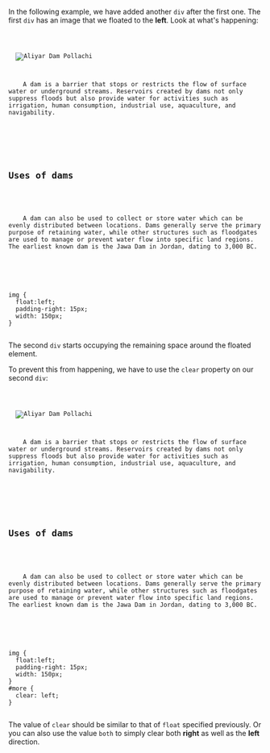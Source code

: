In the following example, we have
added another `div` after the first one.
The first `div` has an image that we floated
to the **left**. Look at what's happening:

<codeblock language="css" type="lesson">
<code>
<panel language="html">
<div id="intro">
  <img src="aliyar-dam-pollachi.jpg" alt="Aliyar Dam Pollachi"/>
  <p>
    A dam is a barrier that stops or restricts the flow of surface water or underground streams. Reservoirs created by dams not only suppress floods but also provide water for activities such as irrigation, human consumption, industrial use, aquaculture, and navigability.
  </p>
</div>
<div id="more">
  <h2>Uses of dams</h2>
  <p>
    A dam can also be used to collect or store water which can be evenly distributed between locations. Dams generally serve the primary purpose of retaining water, while other structures such as floodgates are used to manage or prevent water flow into specific land regions. The earliest known dam is the Jawa Dam in Jordan, dating to 3,000 BC.
  </p>
</div>
</panel>
<panel language="css">
img {
  float:left;
  padding-right: 15px;
  width: 150px;
}
</panel>
</code>
</codeblock>

The second `div` starts
occupying the remaining space
around the floated element.

To prevent this from happening,
we have to use the `clear`
property on our second `div`:

<codeblock language="css" type="lesson">
<code>
<panel language="html">
<div id="intro">
  <img src="aliyar-dam-pollachi.jpg" alt="Aliyar Dam Pollachi"/>
  <p>
    A dam is a barrier that stops or restricts the flow of surface water or underground streams. Reservoirs created by dams not only suppress floods but also provide water for activities such as irrigation, human consumption, industrial use, aquaculture, and navigability.
  </p>
</div>
<div id="more">
  <h2>Uses of dams</h2>
  <p>
    A dam can also be used to collect or store water which can be evenly distributed between locations. Dams generally serve the primary purpose of retaining water, while other structures such as floodgates are used to manage or prevent water flow into specific land regions. The earliest known dam is the Jawa Dam in Jordan, dating to 3,000 BC.
  </p>
</div>
</panel>
<panel language="css">
img {
  float:left;
  padding-right: 15px;
  width: 150px;
}
#more {
  clear: left;
}
</panel>
</code>
</codeblock>

The value of `clear` should be
similar to that of `float` specified
previously. Or you can also use
the value `both` to simply clear
both **right** as well as the **left** direction.